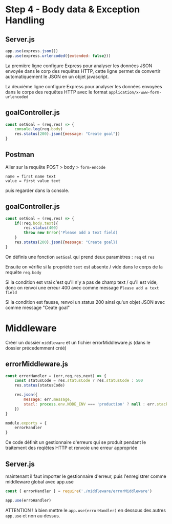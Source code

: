 # Step 4 - Body data & Exception Handling

## Server.js

```js
app.use(express.json())
app.use(express.urlencoded({extended: false}))
```

La première ligne configure Express pour analyser les données JSON envoyée dans le corp des requêtes HTTP, cette ligne permet de convertir automatiquement le JSON en un objet javascript.

La deuxième ligne configure Express pour analyser les données envoyées dans le corps des requêtes HTTP avec le format `application/x-www-form-urlencoded`

## goalController.js

```js
const setGoal = (req,res) => {
    console.log(req.body)
    res.status(200).json({message: "Create goal"})
}
```

## Postman

Aller sur la requête POST > body > `form-encode`

```
name = first name text
value = first value text
```

puis regarder dans la console.

## goalController.js

```js
const setGoal = (req,res) => {
    if(!req.body.text){
        res.status(400)
        throw new Error('Please add a text field)
    }
    res.status(200).json({message: "Create goal})
}
```

On définis une fonction `setGoal` qui prend deux paramètres : `req` et `res`

Ensuite on vérifie si la propriété `text` est absente / vide dans le corps de la requête `req.body`

Si la condition est vrai c'est qu'il n'y a pas de champ text / qu'il est vide, donc on renvoi une erreur 400 avec comme message `Please add a text field`

Si la condition est fausse, renvoi un status 200 ainsi qu'un objet JSON avec comme message "Ceate goal"

# Middleware

Créer un dossier `middleware` et un fichier errorMiddleware.js (dans le dossier précedemment créé)

## errorMiddleware.js

```js
const errorHandler = (err,req,res,next) => {
    const statusCode = res.statusCode ? res.statusCode : 500
    res.status(statusCode)

    res.json({
        message: err.message,
        stacl: process.env.NODE_ENV === 'production' ? null : err.stack
    })
}

module.exports = {
    errorHandler
}
```

Ce code définit un gestionnaire d'erreurs qui se produit pendant le traitement des reqiêtes HTTP et renvoie une erreur appropriée

## Server.js

maintenant il faut importer le gestionnaire d'erreur, puis l'enregistrer comme middleware global avec app.use

```js
const { errorHandler } = require('./middleware/errorMiddleware')

app.use(erroHandler)
```

ATTENTION ! à bien mettre le `app.use(errorHandler)` en dessous des autres `app.use` et non au dessus.